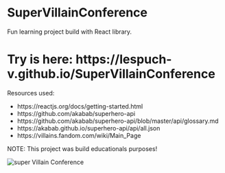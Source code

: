 # SuperVillainConference
Fun learning project build with React library.
<h1>Try is here: https://lespuch-v.github.io/SuperVillainConference</h1>

Resources used:
<ul>
  <li>https://reactjs.org/docs/getting-started.html</li>
  <li>https://github.com/akabab/superhero-api</li>
  <li>https://github.com/akabab/superhero-api/blob/master/api/glossary.md</li>
  <li>https://akabab.github.io/superhero-api/api/all.json</li>
  <li>https://villains.fandom.com/wiki/Main_Page</li>
  </ul>
NOTE: This project was build educationals purposes!

![super Villain Conference](https://user-images.githubusercontent.com/36127590/151244066-98444a61-b799-4f2c-b567-d59bb9682234.png)
